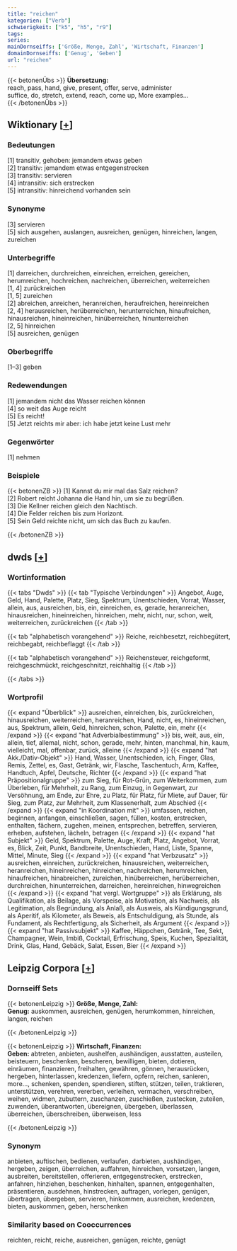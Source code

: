 ```yaml
---
title: "reichen"
kategorien: ["Verb"]
schwierigkeit: ["k5", "h5", "r9"]
tags:
series:
mainDornseiffs: ['Größe, Menge, Zahl', 'Wirtschaft, Finanzen']
domainDornseiffs: ['Genug', 'Geben']
url: "reichen"
---
```


{{< betonenÜbs >}}
**Übersetzung:**  
reach, pass, hand, give, present, offer, serve, administer  
suffice, do, stretch, extend, reach, come up, More examples...  
{{< /betonenÜbs >}}

## Wiktionary [[+](https://de.wiktionary.org/wiki/reichen)]

### Bedeutungen
[1] transitiv, gehoben: jemandem etwas geben  
[2] transitiv: jemandem etwas entgegenstrecken  
[3] transitiv: servieren  
[4] intransitiv: sich erstrecken  
[5] intransitiv: hinreichend vorhanden sein  

### Synonyme
[3] servieren  
[5] sich ausgehen, auslangen, ausreichen, genügen, hinreichen, langen, zureichen  

### Unterbegriffe
[1] darreichen, durchreichen, einreichen, erreichen, gereichen, herumreichen, hochreichen, nachreichen, überreichen, weiterreichen  
[1, 4] zurückreichen  
[1, 5] zureichen  
[2] abreichen, anreichen, heranreichen, heraufreichen, hereinreichen  
[2, 4] herausreichen, herüberreichen, herunterreichen, hinaufreichen, hinausreichen, hineinreichen, hinüberreichen, hinunterreichen  
[2, 5] hinreichen  
[5] ausreichen, genügen  

### Oberbegriffe
[1–3] geben  

### Redewendungen
[1] jemandem nicht das Wasser reichen können  
[4] so weit das Auge reicht  
[5] Es reicht!  
[5] Jetzt reichts mir aber: ich habe jetzt keine Lust mehr  

### Gegenwörter
[1] nehmen  

### Beispiele
{{< betonenZB >}}
[1] Kannst du mir mal das Salz reichen?  
[2] Robert reicht Johanna die Hand hin, um sie zu begrüßen.  
[3] Die Kellner reichen gleich den Nachtisch.  
[4] Die Felder reichen bis zum Horizont.  
[5] Sein Geld reichte nicht, um sich das Buch zu kaufen.  

{{< /betonenZB >}}


## dwds [[+](https://www.dwds.de/wb/reichen)]

### Wortinformation
{{< tabs "Dwds" >}}
{{< tab "Typische Verbindungen" >}}
Angebot, Auge, Geld, Hand, Palette, Platz, Sieg, Spektrum, Unentschieden, Vorrat, Wasser, allein, aus, ausreichen, bis, ein, einreichen, es, gerade, heranreichen, hinausreichen, hineinreichen, hinreichen, mehr, nicht, nur, schon, weit, weiterreichen, zurückreichen
{{< /tab >}}

{{< tab "alphabetisch vorangehend" >}}
Reiche, reichbesetzt, reichbegütert, reichbegabt, reichbeflaggt
{{< /tab >}}

{{< tab "alphabetisch vorangehend" >}}
Reichensteuer, reichgeformt, reichgeschmückt, reichgeschnitzt, reichhaltig
{{< /tab >}}

{{< /tabs >}}

### Wortprofil
{{< expand "Überblick" >}} ausreichen, einreichen, bis, zurückreichen, hinausreichen, weiterreichen, heranreichen, Hand, nicht, es, hineinreichen, aus, Spektrum, allein, Geld, hinreichen, schon, Palette, ein, mehr {{< /expand >}}
{{< expand "hat Adverbialbestimmung" >}} bis, weit, aus, ein, allein, tief, allemal, nicht, schon, gerade, mehr, hinten, manchmal, hin, kaum, vielleicht, mal, offenbar, zurück, alleine {{< /expand >}}
{{< expand "hat Akk./Dativ-Objekt" >}} Hand, Wasser, Unentschieden, ich, Finger, Glas, Remis, Zettel, es, Gast, Getränk, wir, Flasche, Taschentuch, Arm, Kaffee, Handtuch, Apfel, Deutsche, Richter {{< /expand >}}
{{< expand "hat Präpositionalgruppe" >}} zum Sieg, für Rot-Grün, zum Weiterkommen, zum Überleben, für Mehrheit, zu Rang, zum Einzug, in Gegenwart, zur Versöhnung, am Ende, zur Ehre, zu Platz, für Platz, für Miete, auf Dauer, für Sieg, zum Platz, zur Mehrheit, zum Klassenerhalt, zum Abschied {{< /expand >}}
{{< expand "in Koordination mit" >}} umfassen, reichen, beginnen, anfangen, einschließen, sagen, füllen, kosten, erstrecken, enthalten, fächern, zugehen, meinen, entsprechen, betreffen, servieren, erheben, aufstehen, lächeln, betragen {{< /expand >}}
{{< expand "hat Subjekt" >}} Geld, Spektrum, Palette, Auge, Kraft, Platz, Angebot, Vorrat, es, Blick, Zeit, Punkt, Bandbreite, Unentschieden, Hand, Liste, Spanne, Mittel, Minute, Sieg {{< /expand >}}
{{< expand "hat Verbzusatz" >}} ausreichen, einreichen, zurückreichen, hinausreichen, weiterreichen, heranreichen, hineinreichen, hinreichen, nachreichen, herumreichen, hinaufreichen, hinabreichen, zureichen, hinüberreichen, herüberreichen, durchreichen, hinunterreichen, darreichen, hereinreichen, hinwegreichen {{< /expand >}}
{{< expand "hat vergl. Wortgruppe" >}} als Erklärung, als Qualifikation, als Beilage, als Vorspeise, als Motivation, als Nachweis, als Legitimation, als Begründung, als Anlaß, als Ausweis, als Kündigungsgrund, als Aperitif, als Kilometer, als Beweis, als Entschuldigung, als Stunde, als Fundament, als Rechtfertigung, als Sicherheit, als Argument {{< /expand >}}
{{< expand "hat Passivsubjekt" >}} Kaffee, Häppchen, Getränk, Tee, Sekt, Champagner, Wein, Imbiß, Cocktail, Erfrischung, Speis, Kuchen, Spezialität, Drink, Glas, Hand, Gebäck, Salat, Essen, Bier {{< /expand >}}

## Leipzig Corpora [[+](https://corpora.uni-leipzig.de/en/res?word=reichen&corpusId=deu_newscrawl-public_2018)]

### Dornseiff Sets
{{< betonenLeipzig >}}
**Größe, Menge, Zahl:**  
**Genug:** auskommen, ausreichen, genügen, herumkommen, hinreichen, langen, reichen  

{{< /betonenLeipzig >}}


{{< betonenLeipzig >}}
**Wirtschaft, Finanzen:**  
**Geben:** abtreten, anbieten, aushelfen, aushändigen, ausstatten, austeilen, beisteuern, beschenken, bescheren, bewilligen, bieten, dotieren, einräumen, finanzieren, freihalten, gewähren, gönnen, herausrücken, hergeben, hinterlassen, kredenzen, liefern, opfern, reichen, sanieren, more..., schenken, spenden, spendieren, stiften, stützen, teilen, traktieren, unterstützen, verehren, vererben, verleihen, vermachen, verschreiben, weihen, widmen, zubuttern, zuschanzen, zuschießen, zustecken, zuteilen, zuwenden, überantworten, übereignen, übergeben, überlassen, überreichen, überschreiben, überweisen, less  

{{< /betonenLeipzig >}}

### Synonym
anbieten, auftischen, bedienen, verlaufen, darbieten, aushändigen, hergeben, zeigen, überreichen, auffahren, hinreichen, vorsetzen, langen, ausbreiten, bereitstellen, offerieren, entgegenstrecken, erstrecken, anfahren, hinziehen, beschenken, hinhalten, spannen, entgegenhalten, präsentieren, ausdehnen, hinstrecken, auftragen, vorlegen, genügen, übertragen, übergeben, servieren, hinkommen, ausreichen, kredenzen, bieten, auskommen, geben, herschenken


### Similarity based on Cooccurrences
reichten, reicht, reiche, ausreichen, genügen, reichte, genügt

